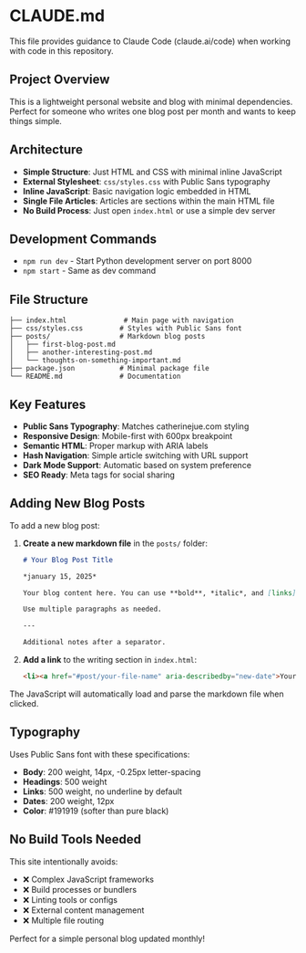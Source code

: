 # CLAUDE.md

This file provides guidance to Claude Code (claude.ai/code) when working with code in this repository.

## Project Overview

This is a lightweight personal website and blog with minimal dependencies. Perfect for someone who writes one blog post per month and wants to keep things simple.

## Architecture

- **Simple Structure**: Just HTML and CSS with minimal inline JavaScript
- **External Stylesheet**: `css/styles.css` with Public Sans typography
- **Inline JavaScript**: Basic navigation logic embedded in HTML
- **Single File Articles**: Articles are sections within the main HTML file
- **No Build Process**: Just open `index.html` or use a simple dev server

## Development Commands

- `npm run dev` - Start Python development server on port 8000
- `npm start` - Same as dev command

## File Structure
```
├── index.html              # Main page with navigation
├── css/styles.css         # Styles with Public Sans font
├── posts/                 # Markdown blog posts
│   ├── first-blog-post.md
│   ├── another-interesting-post.md
│   └── thoughts-on-something-important.md
├── package.json           # Minimal package file
└── README.md              # Documentation
```

## Key Features

- **Public Sans Typography**: Matches catherinejue.com styling
- **Responsive Design**: Mobile-first with 600px breakpoint  
- **Semantic HTML**: Proper markup with ARIA labels
- **Hash Navigation**: Simple article switching with URL support
- **Dark Mode Support**: Automatic based on system preference
- **SEO Ready**: Meta tags for social sharing

## Adding New Blog Posts

To add a new blog post:

1. **Create a new markdown file** in the `posts/` folder:
   ```markdown
   # Your Blog Post Title
   
   *january 15, 2025*
   
   Your blog content here. You can use **bold**, *italic*, and [links](https://example.com).
   
   Use multiple paragraphs as needed.
   
   ---
   
   Additional notes after a separator.
   ```

2. **Add a link** to the writing section in `index.html`:
   ```html
   <li><a href="#post/your-file-name" aria-describedby="new-date">Your Blog Post Title</a><span class="date" id="new-date">january 15, 2025</span></li>
   ```

The JavaScript will automatically load and parse the markdown file when clicked.

## Typography

Uses Public Sans font with these specifications:
- **Body**: 200 weight, 14px, -0.25px letter-spacing
- **Headings**: 500 weight  
- **Links**: 500 weight, no underline by default
- **Dates**: 200 weight, 12px
- **Color**: #191919 (softer than pure black)

## No Build Tools Needed

This site intentionally avoids:
- ❌ Complex JavaScript frameworks
- ❌ Build processes or bundlers  
- ❌ Linting tools or configs
- ❌ External content management
- ❌ Multiple file routing

Perfect for a simple personal blog updated monthly!